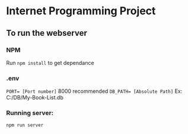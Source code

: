 # Internet Programming Project


## To run the webserver
### NPM
Run `npm install` to get dependance
### .env
`PORT= [Port number]` 8000 recommended 
`DB_PATH= [Absolute Path]` Ex: C:/DB/My-Book-List.db

### Running server:
`npm run server`



